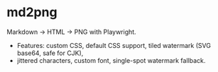 # md2png
Markdown → HTML → PNG with Playwright.
 * Features: custom CSS, default CSS support, tiled watermark (SVG base64, safe for CJK),
 * jittered characters, custom font, single-spot watermark fallback.

